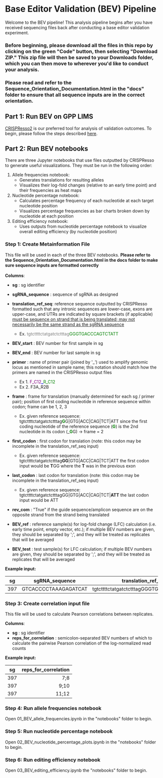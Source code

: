 # Base Editor Validation (BEV) Pipeline

Welcome to the BEV pipeline! This analysis pipeline begins after you have received sequencing files back after conducting a base editor validation experiment. 

### Before beginning, please download all the files in this repo by clicking on the green "Code" button, then selecting "Download ZIP." This zip file will then be saved to your Downloads folder, which you can then move to wherever you'd like to conduct your analysis. 

### Please read and refer to the Sequence_Orientation_Documentation.html in the "docs" folder to ensure that all sequence inputs are in the correct orientation.

## Part 1: Run BEV on GPP LIMS

[CRISPResso2](https://github.com/pinellolab/CRISPResso2) is our preferred tool for analysis of validation outcomes. To begin, please follow the steps described [here](https://gpp-rnd.github.io/be-validation-pipeline/). 

## Part 2: Run BEV notebooks

There are three Jupyter notebooks that use files outputted by CRISPResso to generate useful visualizations. They must be run in the following order:
1. Allele frequencies notebook: 
    * Generates translations for resulting alleles 
    * Visualizes their log-fold changes (relative to an early time point) and their frequencies as heat maps
2. Nucleotide percentage notebook:
    * Calculates percentage frequency of each nucleotide at each target nucleotide position
    * Visualizes percentage frequencies as bar charts broken down by nucleotide at each position 
3. Editing efficiency notebook:
    * Uses outputs from nucleotide percentage notebook to visualize overall editing efficiency (by nucleotide position)

### Step 1: Create Metainformation File

This file will be used in each of the three BEV notebooks. **Please refer to the Sequence_Orientation_Documentation.html 
in the docs folder to make sure sequence inputs are formatted correctly** 
<br/><br/>
**Columns**: 

* **sg** : sg identifier 
* **sgRNA_sequence** : sequence of sgRNA as designed 
* **translation_ref_seq**: reference sequence outputted by CRISPResso formatted such that any intronic sequences are lower-case, exons are upper-case, and UTRs are indicated by square brackets (if applicable) <u> must be sequence on strand that is being translated; may not necessarily be the same strand as the sgRNA sequence</u> 
    * Ex. <font color='grey'>tgtcttttctatgatctctttag</font><font color='green'>GGGTGACCCAGTCTATT</font>
* **BEV_start** : BEV number for first sample in sg
* **BEV_end** : BEV number for last sample in sg
* **primer** : name of primer pair (joined by '\_') used to amplify genomic locus as mentioned in sample name; this notation should match how the primers are named in the CRISPResso output files
    * Ex 1. <font color='purple'>F_C12</font><font color = 'blue'><b>_</b></font><font color='green'>R_C12</font>
    * Ex 2. F3A_R2B
* **frame** : frame for translation (manually determined for each sg / primer pair); position of first coding nucleotide in reference sequence within codon; frame can be 1, 2, 3
    * Ex. given reference sequence: tgtcttttctatgatctctttag<font color='green'>**G**</font>G|GTG|ACC|CAG|TCT|ATT 
        since the first coding nucleotide of the reference sequence (<font color='green'><b>G</b></font>) is the 2nd nucleotide in its codon 
        (\_<font color='green'><b>G</b></font>G) &rightarrow; frame = 2
* **first_codon** : first codon for translation (note: this codon may be incomplete in the translation_ref_seq input)
    * Ex. given reference sequence: tgtcttttctatgatctctttag**GG**|GTG|ACC|CAG|TCT|ATT 
        the first codon input would be **T**GG where the **T** was in the previous exon 

* **last_codon** : last codon for translation (note: this codon may be incomplete in the translation_ref_seq input)
    * Ex. given reference sequence: tgtcttttctatgatctctttagGG|GTG|ACC|CAG|TCT|**ATT** 
        the last codon input would be ATT 
* **rev_com** : "True" if the guide sequence/amplicon sequence are on the opposite strand from the strand being translated
* **BEV_ref** : reference sample(s) for log-fold change (LFC) calculation (i.e. early time point, empty vector, etc.); if multiple BEV numbers are given, they should be separated by ';', and they will be treated as replicates that will be averaged
* **BEV_test** : test sample(s) for LFC calculation; if multiple BEV numbers are given, they should be separated by ';', and they will be treated as replicates that will be averaged

**Example input:**


| sg      | sgRNA_sequence       | translation_ref_seq                                  | BEV_start | BEV_end | primer        | frame | first_codon| last_codon| rev_com | BEV_ref | BEV_test |
| ------- | -------------------- | ---------------------------------------- |  -------: |  -----: | ------------- |  ----|----|---: | ------: | ------- | -------- |
| 397   | GTCACCCCTAAAGAGATCAT | tgtcttttctatgatctctttagGGGTGACCCAGTCTATT | 7         | 12      |F_C12_R_C12 |  2    |TGG|ATT| True    | 5;6     | 9;10     |


### Step 3: Create correlation input file

This file will be used to calculate Pearson correlations between replicates.

**Columns**: 

* **sg** : sg identifier 
* **reps_for_correlation** : semicolon-separated BEV numbers of which to calculate the pairwise Pearson correlation of the log-normalized read counts

**Example input:**
    
| sg      | reps_for_correlation |
| ------- | -------------------: | 
| 397     | 7;8 | 
| 397     | 9;10 | 
| 397     | 11;12 | 


### Step 4: Run allele frequencies notebook

Open 01_BEV_allele_frequencies.ipynb in the "notebooks" folder to begin.

### Step 5: Run nucleotide percentage notebook

Open 02_BEV_nucleotide_percentage_plots.ipynb in the "notebooks" folder to begin.

### Step 6: Run editing efficiency notebook

Open 03_BEV_editing_efficiency.ipynb the "notebooks" folder to begin.
